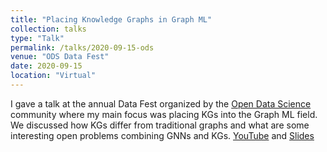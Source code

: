 ```yaml
---
title: "Placing Knowledge Graphs in Graph ML"
collection: talks
type: "Talk"
permalink: /talks/2020-09-15-ods
venue: "ODS Data Fest"
date: 2020-09-15
location: "Virtual"
---
```


I gave a talk at the annual Data Fest organized by the [Open Data Science](https://ods.ai/) community where my main focus was placing KGs into the Graph ML field. We discussed how KGs differ from traditional graphs and what are some interesting open problems combining GNNs and KGs.
[YouTube](https://www.youtube.com/watch?v=c386GSjlAoU&list=PLTlO6nV_TaGCNonxi1NJk-oYHdzkD8nwF&index=26) and [Slides](/files/ODS_DataFest_Galkin.pdf)
